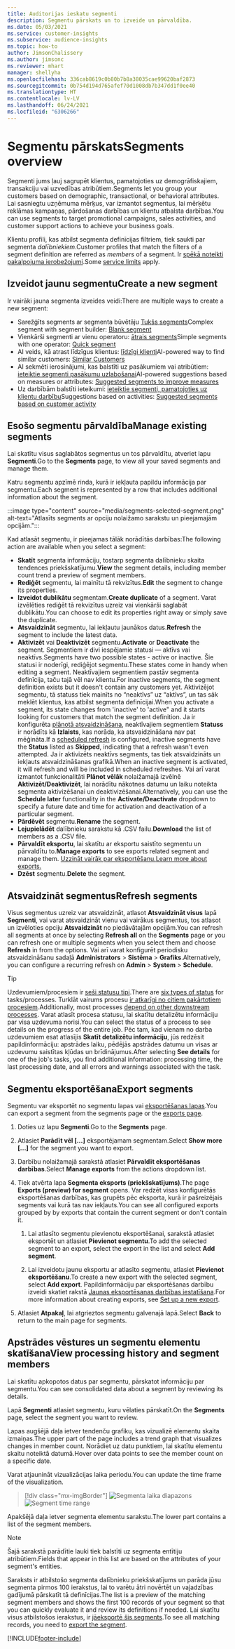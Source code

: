 ```yaml
---
title: Auditorijas ieskatu segmenti
description: Segmentu pārskats un to izveide un pārvaldība.
ms.date: 05/03/2021
ms.service: customer-insights
ms.subservice: audience-insights
ms.topic: how-to
author: JimsonChalissery
ms.author: jimsonc
ms.reviewer: mhart
manager: shellyha
ms.openlocfilehash: 336cab8619c0b80b7b8a38035cae99620baf2873
ms.sourcegitcommit: 0b754d194d765afef70d1008db7b347dd1f0ee40
ms.translationtype: HT
ms.contentlocale: lv-LV
ms.lasthandoff: 06/24/2021
ms.locfileid: "6306266"
---
```

# <a name="segments-overview"></a><span data-ttu-id="bd5ba-103">Segmentu pārskats</span><span class="sxs-lookup"><span data-stu-id="bd5ba-103">Segments overview</span></span>

<span data-ttu-id="bd5ba-104">Segmenti jums ļauj sagrupēt klientus, pamatojoties uz demogrāfiskajiem, transakciju vai uzvedības atribūtiem.</span><span class="sxs-lookup"><span data-stu-id="bd5ba-104">Segments let you group your customers based on demographic, transactional, or behavioral attributes.</span></span> <span data-ttu-id="bd5ba-105">Lai sasniegtu uzņēmuma mērķus, var izmantot segmentus, lai mērķētu reklāmas kampaņas, pārdošanas darbības un klientu atbalsta darbības.</span><span class="sxs-lookup"><span data-stu-id="bd5ba-105">You can use segments to target promotional campaigns, sales activities, and customer support actions to achieve your business goals.</span></span>

<span data-ttu-id="bd5ba-106">Klientu profili, kas atbilst segmenta definīcijas filtriem, tiek saukti par segmenta *dalībniekiem*.</span><span class="sxs-lookup"><span data-stu-id="bd5ba-106">Customer profiles that match the filters of a segment definition are referred as *members* of a segment.</span></span> <span data-ttu-id="bd5ba-107">Ir [spēkā noteikti pakalpojuma ierobežojumi](service-limits.md).</span><span class="sxs-lookup"><span data-stu-id="bd5ba-107">Some [service limits](service-limits.md) apply.</span></span>

## <a name="create-a-new-segment"></a><span data-ttu-id="bd5ba-108">Izveidot jaunu segmentu</span><span class="sxs-lookup"><span data-stu-id="bd5ba-108">Create a new segment</span></span>

<span data-ttu-id="bd5ba-109">Ir vairāki jauna segmenta izveides veidi:</span><span class="sxs-lookup"><span data-stu-id="bd5ba-109">There are multiple ways to create a new segment:</span></span> 

- <span data-ttu-id="bd5ba-110">Sarežģīts segments ar segmenta būvētāju [Tukšs segments](segment-builder.md#create-a-new-segment)</span><span class="sxs-lookup"><span data-stu-id="bd5ba-110">Complex segment with segment builder: [Blank segment](segment-builder.md#create-a-new-segment)</span></span>
- <span data-ttu-id="bd5ba-111">Vienkārši segmenti ar vienu operatoru: [ātrais segments](segment-builder.md#quick-segments)</span><span class="sxs-lookup"><span data-stu-id="bd5ba-111">Simple segments with one operator: [Quick segment](segment-builder.md#quick-segments)</span></span>
- <span data-ttu-id="bd5ba-112">AI veids, kā atrast līdzīgus klientus: [līdzīgi klienti](find-similar-customer-segments.md)</span><span class="sxs-lookup"><span data-stu-id="bd5ba-112">AI-powered way to find similar customers: [Similar Customers](find-similar-customer-segments.md)</span></span>
- <span data-ttu-id="bd5ba-113">AI sekmēti ierosinājumi, kas balstīti uz pasākumiem vai atribūtiem: [ieteiktie segmenti pasākumu uzlabošanai](suggested-segments.md)</span><span class="sxs-lookup"><span data-stu-id="bd5ba-113">AI-powered suggestions based on measures or attributes: [Suggested segments to improve measures](suggested-segments.md)</span></span>
- <span data-ttu-id="bd5ba-114">Uz darbībām balstīti ieteikumi: [ieteiktie segmenti, pamatojoties uz klientu darbību](suggested-segments-activity.md)</span><span class="sxs-lookup"><span data-stu-id="bd5ba-114">Suggestions based on activities: [Suggested segments based on customer activity](suggested-segments-activity.md)</span></span>

## <a name="manage-existing-segments"></a><span data-ttu-id="bd5ba-115">Esošo segmentu pārvaldība</span><span class="sxs-lookup"><span data-stu-id="bd5ba-115">Manage existing segments</span></span>

<span data-ttu-id="bd5ba-116">Lai skatītu visus saglabātos segmentus un tos pārvaldītu, atveriet lapu **Segmenti**.</span><span class="sxs-lookup"><span data-stu-id="bd5ba-116">Go to the **Segments** page, to view all your saved segments and manage them.</span></span>

<span data-ttu-id="bd5ba-117">Katru segmentu apzīmē rinda, kurā ir iekļauta papildu informācija par segmentu.</span><span class="sxs-lookup"><span data-stu-id="bd5ba-117">Each segment is represented by a row that includes additional information about the segment.</span></span>

:::image type="content" source="media/segments-selected-segment.png" alt-text="Atlasīts segments ar opciju nolaižamo sarakstu un pieejamajām opcijām.":::

<span data-ttu-id="bd5ba-119">Kad atlasāt segmentu, ir pieejamas tālāk norādītās darbības:</span><span class="sxs-lookup"><span data-stu-id="bd5ba-119">The following action are available when you select a segment:</span></span>

- <span data-ttu-id="bd5ba-120">**Skatīt** segmenta informāciju, tostarp segmenta dalībnieku skaita tendences priekšskatījumu.</span><span class="sxs-lookup"><span data-stu-id="bd5ba-120">**View** the segment details, including member count trend a preview of segment members.</span></span>
- <span data-ttu-id="bd5ba-121">**Rediģēt** segmentu, lai mainītu tā rekvizītus.</span><span class="sxs-lookup"><span data-stu-id="bd5ba-121">**Edit** the segment to change its properties.</span></span>
- <span data-ttu-id="bd5ba-122">**Izveidot dublikātu** segmentam.</span><span class="sxs-lookup"><span data-stu-id="bd5ba-122">**Create duplicate** of a segment.</span></span> <span data-ttu-id="bd5ba-123">Varat izvēlēties rediģēt tā rekvizītus uzreiz vai vienkārši saglabāt dublikātu.</span><span class="sxs-lookup"><span data-stu-id="bd5ba-123">You can choose to edit its properties right away or simply save the duplicate.</span></span>
- <span data-ttu-id="bd5ba-124">**Atsvaidzināt** segmentu, lai iekļautu jaunākos datus.</span><span class="sxs-lookup"><span data-stu-id="bd5ba-124">**Refresh** the segment to include the latest data.</span></span>
- <span data-ttu-id="bd5ba-125">**Aktivizēt** vai **Deaktivizēt** segmentu.</span><span class="sxs-lookup"><span data-stu-id="bd5ba-125">**Activate** or **Deactivate** the segment.</span></span> <span data-ttu-id="bd5ba-126">Segmentiem ir divi iespējamie statusi — aktīvs vai neaktīvs.</span><span class="sxs-lookup"><span data-stu-id="bd5ba-126">Segments have two possible states - active or inactive.</span></span> <span data-ttu-id="bd5ba-127">Šie statusi ir noderīgi, rediģējot segmentu.</span><span class="sxs-lookup"><span data-stu-id="bd5ba-127">These states come in handy when editing a segment.</span></span> <span data-ttu-id="bd5ba-128">Neaktīvajiem segmentiem pastāv segmenta definīcija, taču tajā vēl nav klientu.</span><span class="sxs-lookup"><span data-stu-id="bd5ba-128">For inactive segments, the segment definition exists but it doesn't contain any customers yet.</span></span> <span data-ttu-id="bd5ba-129">Aktivizējot segmentu, tā statuss tiek mainīts no “neaktīvs” uz “aktīvs”, un tas sāk meklēt klientus, kas atbilst segmenta definīcijai.</span><span class="sxs-lookup"><span data-stu-id="bd5ba-129">When you activate a segment, its state changes from 'inactive' to 'active" and it starts looking for customers that match the segment definition.</span></span> <span data-ttu-id="bd5ba-130">Ja ir konfigurēta [plānotā atsvaidzināšana](system.md#schedule-tab), neaktīvajiem segmentiem **Statuss** ir norādīts kā **Izlaists**, kas norāda, ka atsvaidzināšana nav pat mēģināta.</span><span class="sxs-lookup"><span data-stu-id="bd5ba-130">If a [scheduled refresh](system.md#schedule-tab) is configured, inactive segments have the **Status** listed as **Skipped**, indicating that a refresh wasn't even attempted.</span></span> <span data-ttu-id="bd5ba-131">Ja ir aktivizēts neaktīvs segments, tas tiek atsvaidzināts un iekļauts atsvaidzināšanas grafikā.</span><span class="sxs-lookup"><span data-stu-id="bd5ba-131">When an inactive segment is activated, it will refresh and will be included in scheduled refreshes.</span></span>
  <span data-ttu-id="bd5ba-132">Vai arī varat izmantot funkcionalitāti **Plānot vēlāk** nolaižamajā izvēlnē **Aktivizēt/Deaktivizēt**, lai norādītu nākotnes datumu un laiku noteikta segmenta aktivizēšanai un deaktivizēšanai.</span><span class="sxs-lookup"><span data-stu-id="bd5ba-132">Alternatively, you can use the **Schedule later** functionality in the **Activate/Deactivate** dropdown to specify a future date and time for activation and deactivation of a particular segment.</span></span>
- <span data-ttu-id="bd5ba-133">**Pārdēvēt** segmentu.</span><span class="sxs-lookup"><span data-stu-id="bd5ba-133">**Rename** the segment.</span></span>
- <span data-ttu-id="bd5ba-134">**Lejupielādēt** dalībnieku sarakstu kā .CSV failu.</span><span class="sxs-lookup"><span data-stu-id="bd5ba-134">**Download** the list of members as a .CSV file.</span></span>
- <span data-ttu-id="bd5ba-135">**Pārvaldīt eksportu**, lai skatītu ar eksportu saistīto segmentu un pārvaldītu to.</span><span class="sxs-lookup"><span data-stu-id="bd5ba-135">**Manage exports** to see exports related segment and manage them.</span></span> [<span data-ttu-id="bd5ba-136">Uzzināt vairāk par eksportēšanu.</span><span class="sxs-lookup"><span data-stu-id="bd5ba-136">Learn more about exports.</span></span>](export-destinations.md)
- <span data-ttu-id="bd5ba-137">**Dzēst** segmentu.</span><span class="sxs-lookup"><span data-stu-id="bd5ba-137">**Delete** the segment.</span></span>

## <a name="refresh-segments"></a><span data-ttu-id="bd5ba-138">Atsvaidzināt segmentus</span><span class="sxs-lookup"><span data-stu-id="bd5ba-138">Refresh segments</span></span>

<span data-ttu-id="bd5ba-139">Visus segmentus uzreiz var atsvaidzināt, atlasot **Atsvaidzināt visus** lapā **Segmenti**, vai varat atsvaidzināt vienu vai vairākus segmentus, tos atlasot un izvēloties opciju **Atsvaidzināt** no piedāvātajām opcijām.</span><span class="sxs-lookup"><span data-stu-id="bd5ba-139">You can refresh all segments at once by selecting **Refresh all** on the **Segments** page or you can refresh one or multiple segments when you select them and choose **Refresh** in from the options.</span></span> <span data-ttu-id="bd5ba-140">Vai arī varat konfigurēt periodisku atsvaidzināšanu sadaļā **Administrators** > **Sistēma** > **Grafiks**.</span><span class="sxs-lookup"><span data-stu-id="bd5ba-140">Alternatively, you can configure a recurring refresh on **Admin** > **System** > **Schedule**.</span></span>

> [!TIP]
> <span data-ttu-id="bd5ba-141">Uzdevumiem/procesiem ir [seši statusu tipi](system.md#status-types).</span><span class="sxs-lookup"><span data-stu-id="bd5ba-141">There are [six types of status](system.md#status-types) for tasks/processes.</span></span> <span data-ttu-id="bd5ba-142">Turklāt vairums procesu [ir atkarīgi no citiem pakārtotiem procesiem](system.md#refresh-policies).</span><span class="sxs-lookup"><span data-stu-id="bd5ba-142">Additionally, most processes [depend on other downstream processes](system.md#refresh-policies).</span></span> <span data-ttu-id="bd5ba-143">Varat atlasīt procesa statusu, lai skatītu detalizētu informāciju par visa uzdevuma norisi.</span><span class="sxs-lookup"><span data-stu-id="bd5ba-143">You can select the status of a process to see details on the progress of the entire job.</span></span> <span data-ttu-id="bd5ba-144">Pēc tam, kad vienam no darba uzdevumiem esat atlasījis **Skatīt detalizētu informāciju**, jūs redzēsit papildinformāciju: apstrādes laiku, pēdējās apstrādes datumu un visas ar uzdevumu saistītas kļūdas un brīdinājumus.</span><span class="sxs-lookup"><span data-stu-id="bd5ba-144">After selecting **See details** for one of the job's tasks, you find additional information: processing time, the last processing date, and all errors and warnings associated with the task.</span></span>

## <a name="export-segments"></a><span data-ttu-id="bd5ba-145">Segmentu eksportēšana</span><span class="sxs-lookup"><span data-stu-id="bd5ba-145">Export segments</span></span>

<span data-ttu-id="bd5ba-146">Segmentu var eksportēt no segmentu lapas vai [eksportēšanas lapas](export-destinations.md).</span><span class="sxs-lookup"><span data-stu-id="bd5ba-146">You can export a segment from the segments page or the [exports page](export-destinations.md).</span></span> 

1. <span data-ttu-id="bd5ba-147">Doties uz lapu **Segmenti**.</span><span class="sxs-lookup"><span data-stu-id="bd5ba-147">Go to the **Segments** page.</span></span>

1. <span data-ttu-id="bd5ba-148">Atlasiet **Parādīt vēl [...]** eksportējamam segmentam.</span><span class="sxs-lookup"><span data-stu-id="bd5ba-148">Select **Show more [...]** for the segment you want to export.</span></span>

1. <span data-ttu-id="bd5ba-149">Darbību nolaižamajā sarakstā atlasiet **Pārvaldīt eksportēšanas darbības**.</span><span class="sxs-lookup"><span data-stu-id="bd5ba-149">Select **Manage exports** from the actions dropdown list.</span></span>

1. <span data-ttu-id="bd5ba-150">Tiek atvērta lapa **Segmenta eksports (priekšskatījums)**.</span><span class="sxs-lookup"><span data-stu-id="bd5ba-150">The page **Exports (preview) for segment** opens.</span></span> <span data-ttu-id="bd5ba-151">Var redzēt visas konfigurētās eksportēšanas darbības, kas grupēts pēc eksporta, kurā ir pašreizējais segments vai kurā tas nav iekļauts.</span><span class="sxs-lookup"><span data-stu-id="bd5ba-151">You can see all configured exports grouped by by exports that contain the current segment or don't contain it.</span></span>

   1. <span data-ttu-id="bd5ba-152">Lai atlasīto segmentu pievienotu eksportēšanai, sarakstā atlasiet eksportēt un atlasiet **Pievienot segmentu**.</span><span class="sxs-lookup"><span data-stu-id="bd5ba-152">To add the selected segment to an export, select the export in the list and select **Add segment**.</span></span>

   1. <span data-ttu-id="bd5ba-153">Lai izveidotu jaunu eksportu ar atlasīto segmentu, atlasiet **Pievienot eksportēšanu**.</span><span class="sxs-lookup"><span data-stu-id="bd5ba-153">To create a new export with the selected segment, select **Add export**.</span></span> <span data-ttu-id="bd5ba-154">Papildinformāciju par eksportēšanas darbību izveidi skatiet rakstā [Jaunas eksportēsanas darbības iestatīšana](export-destinations.md#set-up-a-new-export).</span><span class="sxs-lookup"><span data-stu-id="bd5ba-154">For more information about creating exports, see [Set up a new export](export-destinations.md#set-up-a-new-export).</span></span>

1. <span data-ttu-id="bd5ba-155">Atlasiet **Atpakaļ**, lai atgrieztos segmentu galvenajā lapā.</span><span class="sxs-lookup"><span data-stu-id="bd5ba-155">Select **Back** to return to the main page for segments.</span></span>

## <a name="view-processing-history-and-segment-members"></a><span data-ttu-id="bd5ba-156">Apstrādes vēstures un segmentu elementu skatīšana</span><span class="sxs-lookup"><span data-stu-id="bd5ba-156">View processing history and segment members</span></span>

<span data-ttu-id="bd5ba-157">Lai skatītu apkopotos datus par segmentu, pārskatot informāciju par segmentu.</span><span class="sxs-lookup"><span data-stu-id="bd5ba-157">You can see consolidated data about a segment by reviewing its details.</span></span>

<span data-ttu-id="bd5ba-158">Lapā **Segmenti** atlasiet segmentu, kuru vēlaties pārskatīt.</span><span class="sxs-lookup"><span data-stu-id="bd5ba-158">On the **Segments** page, select the segment you want to review.</span></span>

<span data-ttu-id="bd5ba-159">Lapas augšējā daļa ietver tendenču grafiku, kas vizualizē elementu skaita izmaiņas.</span><span class="sxs-lookup"><span data-stu-id="bd5ba-159">The upper part of the page includes a trend graph that visualizes changes in member count.</span></span> <span data-ttu-id="bd5ba-160">Norādiet uz datu punktiem, lai skatītu elementu skaitu noteiktā datumā.</span><span class="sxs-lookup"><span data-stu-id="bd5ba-160">Hover over data points to see the member count on a specific date.</span></span>

<span data-ttu-id="bd5ba-161">Varat atjaunināt vizualizācijas laika periodu.</span><span class="sxs-lookup"><span data-stu-id="bd5ba-161">You can update the time frame of the visualization.</span></span>

> [!div class="mx-imgBorder"]
> <span data-ttu-id="bd5ba-162">![Segmenta laika diapazons](media/segment-time-range.png "Segmenta laika diapazons")</span><span class="sxs-lookup"><span data-stu-id="bd5ba-162">![Segment time range](media/segment-time-range.png "Segment time range")</span></span>

<span data-ttu-id="bd5ba-163">Apakšējā daļa ietver segmenta elementu sarakstu.</span><span class="sxs-lookup"><span data-stu-id="bd5ba-163">The lower part contains a list of the segment members.</span></span>

> [!NOTE]
> <span data-ttu-id="bd5ba-164">Šajā sarakstā parādītie lauki tiek balstīti uz segmenta entītiju atribūtiem.</span><span class="sxs-lookup"><span data-stu-id="bd5ba-164">Fields that appear in this list are based on the attributes of your segment's entities.</span></span>
>
><span data-ttu-id="bd5ba-165">Saraksts ir atbilstošo segmenta dalībnieku priekšskatījums un parāda jūsu segmenta pirmos 100 ierakstus, lai to varētu ātri novērtēt un vajadzības gadījumā pārskatīt tā definīcijas.</span><span class="sxs-lookup"><span data-stu-id="bd5ba-165">The list is a preview of the matching segment members and shows the first 100 records of your segment so that you can quickly evaluate it and review its definitions if needed.</span></span> <span data-ttu-id="bd5ba-166">Lai skatītu visus atbilstošos ierakstus, ir [jāeksportē šis segments](export-destinations.md).</span><span class="sxs-lookup"><span data-stu-id="bd5ba-166">To see all matching records, you need to [export the segment](export-destinations.md).</span></span>

[!INCLUDE[footer-include](../includes/footer-banner.md)] 
